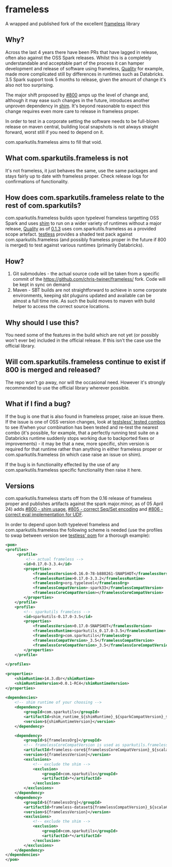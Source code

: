 # frameless

A wrapped and published fork of the excellent [frameless](https://github.com/typelevel/frameless) library

## Why?

Across the last 4 years there have been PRs that have lagged in release, often also against the OSS Spark releases.  Whilst this is a completely understandable and acceptable part of the process it can hamper development and release of software using frameless, [Quality](https://github.com/sparkutils/quality) for example, made more complicated still by differences in runtimes such as Databricks.  3.5 Spark support took 5 months to release, given the amount of change it's also not too surprising.

The major shift proposed by [#800](https://github.com/typelevel/frameless/pull/800) amps up the level of change and, although it may ease such changes in the future, introduces another unproven dependency in [shim](https://github.com/sparkutils/shim).  It's beyond reasonable to expect this change requires even more care to release in frameless proper.

In order to test in a corporate setting the software needs to be full-blown release on maven central, building local snapshots is not always straight forward, worst still if you need to depend on it.

com.sparkutils.frameless aims to fill that void.

## What com.sparkutils.frameless is not

It's not frameless, it just behaves the same, use the same packages and stays fairly up to date with frameless proper.  Check release logs for confirmations of functionality.

## How does com.sparkutils.frameless relate to the rest of com.sparkutils?

com.sparkutils.frameless builds upon typelevel frameless targetting OSS Spark and uses [shim](https://github.com/sparkutils/shim) to run on a wider variety of runtimes without a major release, [Quality](https://github.com/sparkutils/quality) as of [0.1.3](https://github.com/sparkutils/quality/milestone/8) uses com.sparkutils.frameless as a provided scope artefact.  [testless](https://github.com/sparkutils/testless) provides a shaded test pack against com.sparkutils.frameless (and possibly frameless proper in the future if 800 is merged) to test against various runtimes (primarily Databricks).

## How?

1. Git submodules - the actual source code will be taken from a specific commit of the https://github.com/chris-twiner/frameless/ fork.  Code will be kept in sync on demand
2. Maven - SBT builds are not straightforward to achieve in some corporate environments, keeping sbt pluguins updated and available can be almost a full time role.  As such the build moves to maven with build helper to access the correct source locations.

## Why should I use this?

You need some of the features in the build which are not yet (or possibly won't ever be) included in the official release.  If this isn't the case use the official library.

## Will com.sparkutils.frameless continue to exist if 800 is merged and released?

The repo won't go away, nor will the occasional need.  However it's strongly recommended to use the official library wherever possible.

## What if I find a bug?

If the bug is one that is also found in frameless proper, raise an issue there.  If the issue is one of OSS version changes, look at [testsless' tested combos](https://github.com/sparkutils/testless?tab=readme-ov-file#tested-combos) to see if/when your combination has been tested and re-test the nearest combo (it's possible, for example, that a perfectly running test suite on a Databricks runtime suddenly stops working due to backported fixes or improvements) - it may be that a new, more specific, shim version is required for that runtime rather than anything in either frameless proper or com.sparkutils.frameless (in which case raise an issue on shim).

If the bug is in functionality effected by the use of any com.sparkutils.frameless specific functionality then raise it here.

## Versions

com.sparkutils.frameless starts off from the 0.16 release of frameless proper and publishes artifacts against the spark major.minor, as of 05 April 24) adds [#800 - shim usage](https://github.com/typelevel/frameless/pull/800),  [#805 - correct Seq/Set encoding](https://github.com/typelevel/frameless/pull/805) and  [#806 - correct eval implementation for UDF](https://github.com/typelevel/frameless/pull/806).

In order to depend upon both typelevel frameless and com.sparkutils.frameless the following scheme is needed (use the profiles to swap between version see [testless' pom](https://github.com/sparkutils/testless/blob/main/pom.xml) for a thorough example):

```xml
<pom>
<profiles>
     <profile>
         <!-- actual frameless -->
        <id>0.17.0-3.3.4</id>
        <properties>
            <framelessVersion>0.16.0-78-b880261-SNAPSHOT</framelessVersion>
            <framelessRuntime>0.17.0-3.3.2</framelessRuntime>
            <framelessOrg>org.typelevel</framelessOrg>
            <framelessCompatVersion>-spark33</framelessCompatVersion>
            <framelessCoreCompatVersion></framelessCoreCompatVersion>
        </properties>
    </profile>
    <profile>
        <!-- sparkutils frameless -->
        <id>sparkutils-0.17.0-3.5</id>
        <properties>
            <framelessVersion>0.17.0-SNAPSHOT</framelessVersion>
            <framelessRuntime>sparkutils_0.17.0-3.5</framelessRuntime>
            <framelessOrg>com.sparkutils</framelessOrg>
            <framelessCompatVersion>_3.5</framelessCompatVersion>
            <framelessCoreCompatVersion>_3.5</framelessCoreCompatVersion>
        </properties>
    </profile>
    
</profiles>
    
<properties>
    <shimRuntime>14.3.dbr</shimRuntime>
    <shimRuntimeVersion>0.0.1-RC4</shimRuntimeVersion>
</properties>   
    
<dependencies>
    <!-- shim runtime of your choosing -->
    <dependency>
        <groupId>com.sparkutils</groupId>
        <artifactId>shim_runtime_${shimRuntime}_${sparkCompatVersion}_${scalaCompatVersion}</artifactId>
        <version>${shimRuntimeVersion}</version>
    </dependency>

    <dependency>
        <groupId>${framelessOrg}</groupId>
        <!-- framelessCoreCompatVersion is used as sparkutils.frameless always publishes the spark major.minor -->
        <artifactId>frameless-core${framelessCoreCompatVersion}_${scalaCompatVersion}</artifactId>
        <version>${framelessVersion}</version>
        <exclusions>
            <!-- exclude the shim -->
            <exclusion>
                <groupId>com.sparkutils</groupId>
                <artifactId>*</artifactId>
            </exclusion>
        </exclusions>
    </dependency>
    <dependency>
        <groupId>${framelessOrg}</groupId>
        <artifactId>frameless-dataset${framelessCompatVersion}_${scalaCompatVersion}</artifactId>
        <version>${framelessVersion}</version>
        <exclusions>
            <!-- exclude the shim -->
            <exclusion>
                <groupId>com.sparkutils</groupId>
                <artifactId>*</artifactId>
            </exclusion>
        </exclusions>
    </dependency>
</dependencies>
</pom>
```